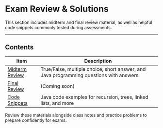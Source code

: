 # Exam Review & Solutions

This section includes midterm and final review material, as well as helpful code snippets commonly tested during assessments.

---

##  Contents

| Item | Description |
|------|-------------|
| [Midterm Review](./midterm-review.md) | True/False, multiple choice, short answer, and Java programming questions with answers |
| [Final Review](./final-review.md) | (Coming soon) |
| [Code Snippets](./code-snippets/) | Java code examples for recursion, trees, linked lists, and more |

Review these materials alongside class notes and practice problems to prepare confidently for exams.
